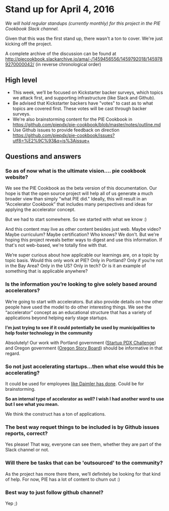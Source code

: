 # Stand up for April 4, 2016

*We will hold regular standups (currently monthly) for this project in the PIE Cookbook Slack channel.* 

Given that this was the first stand up, there wasn't a ton to cover. We're just kicking off the project. 

A complete archive of the discussion can be found at http://piecookbook.slackarchive.io/ama/-/1459456556/1459792018/1459789270000042/ (in reverse chronological order)

## High level

- This week, we’ll be focused on Kickstarter backer surveys, which topics we attack first, and supporting infrastructure (like Slack and Github).
- Be advised that Kickstarter backers have "votes" to cast as to what topics are covered first. These votes will be cast through backer surveys.
- We're also brainstorming content for the PIE Cookbook in https://github.com/piepdx/pie-cookbook/blob/master/notes/outline.md
- Use Github issues to provide feedback on direction https://github.com/piepdx/pie-cookbook/issues?utf8=%E2%9C%93&q=is%3Aissue+


## Questions and answers

### So as of now what is the ultimate vision…. pie cookbook website?

We see the PIE Cookbook as the beta version of this documentation. Our hope is that the open source project will help all of us generate a much broader view than simply "what PIE did." Ideally, this will result in an “Accelerator Cookbook” that includes many perspectives and ideas for applying the accelerator concept.

But we had to start somewhere. So we started with what we know :)

And this content may live as other content besides just web. Maybe video? Maybe curriculum? Maybe certification? Who knows? We don't. But we're hoping this project reveals better ways to digest and use this information. If that's not web-based, we're totally fine with that.

We’re super curious about how applicable our learnings are, on a topic by topic basis. Would this only work at PIE? Only in Portland? Only if you’re not in the Bay Area? Only in the US? Only in tech? Or is it an example of something that is applicable anywhere?

### Is the information you’re looking to give solely based around accelerators?

We’re going to start with accelerators. But also provide details on how other people have used the model to do other interesting things. We see the “accelerator” concept as an educational structure that has a variety of applications beyond helping early stage startups.

**I’m just trying to see if it could potentially be used by municipalities to help foster technology in the community**

Absolutely! Our work with Portland government ([Startup PDX Challenge](http://www.pdc.us/startuppdxchallenge.aspx)) and Oregon government ([Oregon Story Board](http://www.oregonstoryboard.org/)) should be informative in that regard.

### So not just accelerating startups…then what else would this be accelerating?

It could be used for employees [like Daimler has done](https://medium.com/portland-incubator-experiment/no-interest-in-building-a-startup-accelerator-like-pie-good-f31ecbd14e05#.9eguaarw8). Could be for brainstorming.

**So an internal type of accelerator as well? I wish I had another word to use but I see what you mean.**

We think the construct has a ton of applications.

### The best way requet things to be included is by Github issues reports, correct?

Yes please! That way, everyone can see them, whether they are part of the Slack channel or not.

### Will there be tasks that can be 'outsourced' to the community? 

As the project has more there there, we’ll definitely be looking for that kind of help. For now, PIE has a lot of content to churn out :)

### Best way to just follow github channel?

Yep ;)

